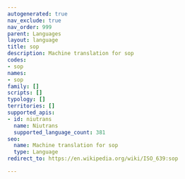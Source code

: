 ```yaml
---
autogenerated: true
nav_exclude: true
nav_order: 999
parent: Languages
layout: language
title: sop
description: Machine translation for sop
codes:
- sop
names:
- sop
family: []
scripts: []
typology: []
territories: []
supported_apis:
- id: niutrans
  name: Niutrans
  supported_language_count: 381
seo:
  name: Machine translation for sop
  type: Language
redirect_to: https://en.wikipedia.org/wiki/ISO_639:sop

---
```


